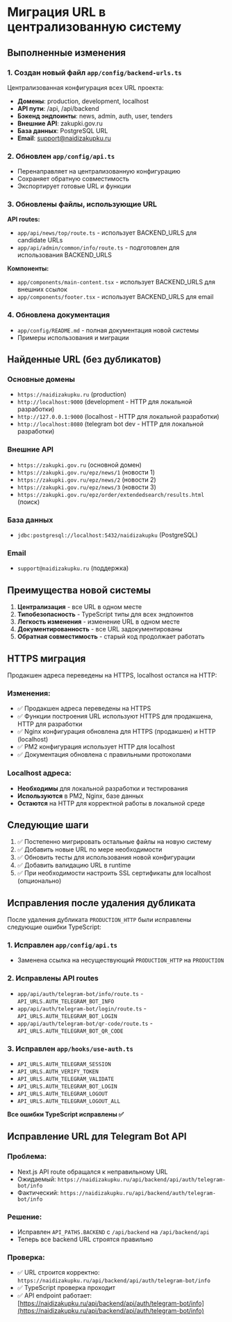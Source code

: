 # Миграция URL в централизованную систему

## Выполненные изменения

### 1. Создан новый файл `app/config/backend-urls.ts`

Централизованная конфигурация всех URL проекта:

- **Домены**: production, development, localhost
- **API пути**: /api, /api/backend  
- **Бэкенд эндпоинты**: news, admin, auth, user, tenders
- **Внешние API**: zakupki.gov.ru
- **База данных**: PostgreSQL URL
- **Email**: support@naidizakupku.ru

### 2. Обновлен `app/config/api.ts`

- Перенаправляет на централизованную конфигурацию
- Сохраняет обратную совместимость
- Экспортирует готовые URL и функции

### 3. Обновлены файлы, использующие URL

**API routes:**
- `app/api/news/top/route.ts` - использует BACKEND_URLS для candidate URLs
- `app/api/admin/common/info/route.ts` - подготовлен для использования BACKEND_URLS

**Компоненты:**
- `app/components/main-content.tsx` - использует BACKEND_URLS для внешних ссылок
- `app/components/footer.tsx` - использует BACKEND_URLS для email

### 4. Обновлена документация

- `app/config/README.md` - полная документация новой системы
- Примеры использования и миграции

## Найденные URL (без дубликатов)

### Основные домены
- `https://naidizakupku.ru` (production)
- `http://localhost:9000` (development - HTTP для локальной разработки)
- `http://127.0.0.1:9000` (localhost - HTTP для локальной разработки)
- `http://localhost:8080` (telegram bot dev - HTTP для локальной разработки)

### Внешние API
- `https://zakupki.gov.ru` (основной домен)
- `https://zakupki.gov.ru/epz/news/1` (новости 1)
- `https://zakupki.gov.ru/epz/news/2` (новости 2)  
- `https://zakupki.gov.ru/epz/news/3` (новости 3)
- `https://zakupki.gov.ru/epz/order/extendedsearch/results.html` (поиск)

### База данных
- `jdbc:postgresql://localhost:5432/naidizakupku` (PostgreSQL)

### Email
- `support@naidizakupku.ru` (поддержка)

## Преимущества новой системы

1. **Централизация** - все URL в одном месте
2. **Типобезопасность** - TypeScript типы для всех эндпоинтов
3. **Легкость изменения** - изменение URL в одном месте
4. **Документированность** - все URL задокументированы
5. **Обратная совместимость** - старый код продолжает работать

## HTTPS миграция

Продакшен адреса переведены на HTTPS, localhost остался на HTTP:

### Изменения:
- ✅ Продакшен адреса переведены на HTTPS
- ✅ Функции построения URL используют HTTPS для продакшена, HTTP для разработки
- ✅ Nginx конфигурация обновлена для HTTPS (продакшен) и HTTP (localhost)
- ✅ PM2 конфигурация использует HTTP для localhost
- ✅ Документация обновлена с правильными протоколами

### Localhost адреса:
- **Необходимы** для локальной разработки и тестирования
- **Используются** в PM2, Nginx, базе данных
- **Остаются** на HTTP для корректной работы в локальной среде

## Следующие шаги

1. ✅ Постепенно мигрировать остальные файлы на новую систему
2. ✅ Добавить новые URL по мере необходимости
3. ✅ Обновить тесты для использования новой конфигурации
4. ✅ Добавить валидацию URL в runtime
5. ✅ При необходимости настроить SSL сертификаты для localhost (опционально)

## Исправления после удаления дубликата

После удаления дубликата `PRODUCTION_HTTP` были исправлены следующие ошибки TypeScript:

### 1. Исправлен `app/config/api.ts`
- Заменена ссылка на несуществующий `PRODUCTION_HTTP` на `PRODUCTION`

### 2. Исправлены API routes
- `app/api/auth/telegram-bot/info/route.ts` - `API_URLS.AUTH_TELEGRAM_BOT_INFO`
- `app/api/auth/telegram-bot/login/route.ts` - `API_URLS.AUTH_TELEGRAM_BOT_LOGIN`
- `app/api/auth/telegram-bot/qr-code/route.ts` - `API_URLS.AUTH_TELEGRAM_BOT_QR_CODE`

### 3. Исправлен `app/hooks/use-auth.ts`
- `API_URLS.AUTH_TELEGRAM_SESSION`
- `API_URLS.AUTH_VERIFY_TOKEN`
- `API_URLS.AUTH_TELEGRAM_VALIDATE`
- `API_URLS.AUTH_TELEGRAM_BOT_LOGIN`
- `API_URLS.AUTH_TELEGRAM_LOGOUT`
- `API_URLS.AUTH_TELEGRAM_LOGOUT_ALL`

**Все ошибки TypeScript исправлены ✅**

## Исправление URL для Telegram Bot API

### Проблема:
- Next.js API route обращался к неправильному URL
- Ожидаемый: `https://naidizakupku.ru/api/backend/api/auth/telegram-bot/info`
- Фактический: `https://naidizakupku.ru/api/backend/auth/telegram-bot/info`

### Решение:
- Исправлен `API_PATHS.BACKEND` с `/api/backend` на `/api/backend/api`
- Теперь все backend URL строятся правильно

### Проверка:
- ✅ URL строится корректно: `https://naidizakupku.ru/api/backend/api/auth/telegram-bot/info`
- ✅ TypeScript проверка проходит
- ✅ API endpoint работает: [https://naidizakupku.ru/api/backend/api/auth/telegram-bot/info](https://naidizakupku.ru/api/backend/api/auth/telegram-bot/info)
